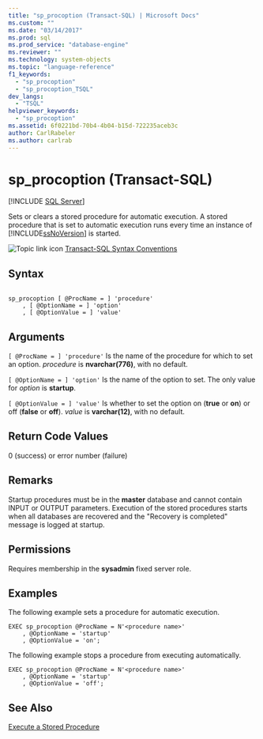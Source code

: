 ```yaml
---
title: "sp_procoption (Transact-SQL) | Microsoft Docs"
ms.custom: ""
ms.date: "03/14/2017"
ms.prod: sql
ms.prod_service: "database-engine"
ms.reviewer: ""
ms.technology: system-objects
ms.topic: "language-reference"
f1_keywords: 
  - "sp_procoption"
  - "sp_procoption_TSQL"
dev_langs: 
  - "TSQL"
helpviewer_keywords: 
  - "sp_procoption"
ms.assetid: 6f0221bd-70b4-4b04-b15d-722235aceb3c
author: CarlRabeler
ms.author: carlrab
---
```

# sp_procoption (Transact-SQL)
[!INCLUDE [SQL Server](../../includes/applies-to-version/sqlserver.md)]

  Sets or clears a stored procedure for automatic execution. A stored procedure that is set to automatic execution runs every time an instance of [!INCLUDE[ssNoVersion](../../includes/ssnoversion-md.md)] is started.  
  
 ![Topic link icon](../../database-engine/configure-windows/media/topic-link.gif "Topic link icon") [Transact-SQL Syntax Conventions](../../t-sql/language-elements/transact-sql-syntax-conventions-transact-sql.md)  
  
## Syntax  
  
```  
  
sp_procoption [ @ProcName = ] 'procedure'   
    , [ @OptionName = ] 'option'   
    , [ @OptionValue = ] 'value'   
```  
  
## Arguments  
`[ @ProcName = ] 'procedure'`
 Is the name of the procedure for which to set an option. *procedure* is **nvarchar(776)**, with no default.  
  
`[ @OptionName = ] 'option'`
 Is the name of the option to set. The only value for *option* is **startup**.  
  
`[ @OptionValue = ] 'value'`
 Is whether to set the option on (**true** or **on**) or off (**false** or **off**). *value* is **varchar(12)**, with no default.  
  
## Return Code Values  
 0 (success) or error number (failure)  
  
## Remarks  
 Startup procedures must be in the **master** database and cannot contain INPUT or OUTPUT parameters. Execution of the stored procedures starts when all databases are recovered and the "Recovery is completed" message is logged at startup.  
  
## Permissions  
 Requires membership in the **sysadmin** fixed server role.  
  
## Examples  
 The following example sets a procedure for automatic execution.  
  
```  
EXEC sp_procoption @ProcName = N'<procedure name>'   
    , @OptionName = 'startup'   
    , @OptionValue = 'on';   
```  
  
 The following example stops a procedure from executing automatically.  
  
```  
EXEC sp_procoption @ProcName = N'<procedure name>'      
    , @OptionName = 'startup'
    , @OptionValue = 'off';   
```  
  
## See Also  
 [Execute a Stored Procedure](../../relational-databases/stored-procedures/execute-a-stored-procedure.md)  
  
  
